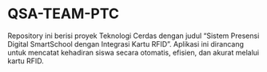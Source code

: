 # QSA-TEAM-PTC
Repository ini berisi proyek Teknologi Cerdas dengan judul “Sistem Presensi Digital SmartSchool dengan Integrasi Kartu RFID”. Aplikasi ini dirancang untuk mencatat kehadiran siswa secara otomatis, efisien, dan akurat melalui kartu RFID.
